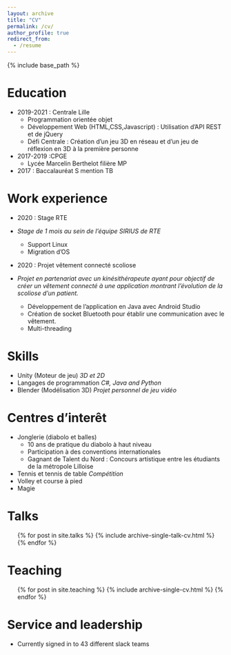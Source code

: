 ```yaml
---
layout: archive
title: "CV"
permalink: /cv/
author_profile: true
redirect_from:
  - /resume
---
```


{% include base_path %}

Education
======
* 2019-2021 : Centrale Lille
  * Programmation orientée objet
  * Développement Web (HTML,CSS,Javascript) : Utilisation d’API REST et de jQuery
  * Défi Centrale : Création d’un jeu 3D en réseau et d’un jeu de réflexion en 3D à la première personne
* 2017-2019 :CPGE
  * Lycée Marcelin Berthelot filière MP
* 2017 : Baccalauréat S mention TB

Work experience
======
* 2020 : Stage RTE
* *Stage de 1 mois au sein de l’équipe SIRIUS de RTE*
  * Support Linux
  * Migration d’OS

* 2020 : Projet vêtement connecté scoliose
* *Projet en partenariat avec un kinésithérapeute ayant pour objectif de 
créer un vêtement connecté à une application montrant l’évolution 
de la scoliose d’un patient.*
  * Développement de l’application en Java avec Android Studio
  * Création de socket Bluetooth pour établir une communication avec le vêtement.
  * Multi-threading
  
Skills
======
* Unity (Moteur de jeu)
*3D et 2D*
* Langages de programmation
*C#, Java and Python*
* Blender (Modélisation 3D)
*Projet personnel de jeu vidéo*

Centres d’interêt
======
* Jonglerie (diabolo et balles)
  * 10 ans de pratique du diabolo à haut niveau
  * Participation à des conventions internationales
  * Gagnant de Talent du Nord : Concours artistique entre les étudiants de la métropole Lilloise
* Tennis et tennis de table
*Compétition*
* Volley et course à pied
* Magie
  
Talks
======
  <ul>{% for post in site.talks %}
    {% include archive-single-talk-cv.html %}
  {% endfor %}</ul>
  
Teaching
======
  <ul>{% for post in site.teaching %}
    {% include archive-single-cv.html %}
  {% endfor %}</ul>
  
Service and leadership
======
* Currently signed in to 43 different slack teams
